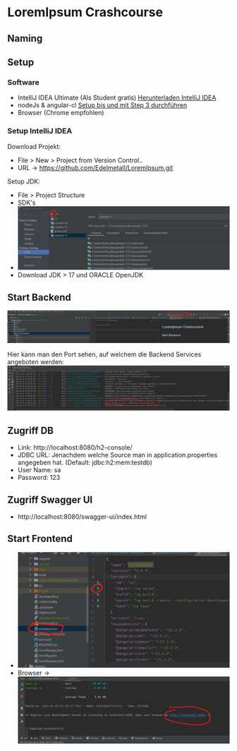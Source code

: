 # LoremIpsum Crashcourse


## Naming



## Setup

### Software
- IntelliJ IDEA Ultimate (Als Student gratis) [Herunterladen IntelliJ IDEA](https://www.jetbrains.com/de-de/idea/download/#section=windows)
- nodeJs & angular-cl [Setup bis und mit Step 3 durchführen](https://ccbill.com/kb/install-angular-on-windows)
- Browser (Chrome empfohlen)
### Setup IntelliJ IDEA
Download Projekt:
- File > New > Project from Version Control..
- URL -> https://github.com/Edelmetall/LoremIpsum.git

Setup JDK:
- File > Project Structure
- SDK's
- ![img.png](readme/setupSdk.png)
- Download JDK > 17 und ORACLE OpenJDK

## Start Backend
![img.png](readme/startBackend.png)

Hier kann man den Port sehen, auf welchem die Backend Services angeboten werden:
![img.png](readme/tomcatPort.png)

## Zugriff DB
- Link: http://localhost:8080/h2-console/
- JDBC URL: Jenachdem welche Source man in application.properties angegeben hat. (Default: jdbc:h2:mem:testdb)
- User Name: sa
- Password: 123


## Zugriff Swagger UI
- http://localhost:8080/swagger-ui/index.html

## Start Frontend
- ![img_1.png](readme/startFrontend.png)
- Browser -> ![img.png](readme/frontendPort.png)
